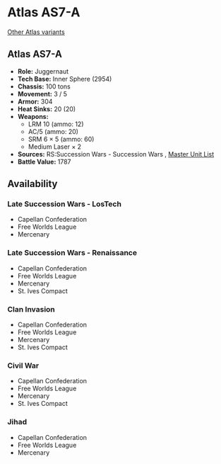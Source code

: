# Atlas AS7-A 

[Other Atlas variants](../atlas.md) 

## Atlas AS7-A 

- **Role:** Juggernaut 
- **Tech Base:** Inner Sphere (2954) 
- **Chassis:** 100 tons 
- **Movement:** 3 / 5 
- **Armor:** 304 
- **Heat Sinks:** 20 (20) 
- **Weapons:** 
  - LRM 10 (ammo: 12) 
  - AC/5 (ammo: 20) 
  - SRM 6 × 5 (ammo: 60) 
  - Medium Laser × 2 
- **Sources:** RS:Succession Wars - Succession Wars , [Master Unit List](http://masterunitlist.info/Unit/Details/7433/atlas-as7-a) 
- **Battle Value:** 1787 

## Availability 

### Late Succession Wars - LosTech 

- Capellan Confederation 
- Free Worlds League 
- Mercenary 

### Late Succession Wars - Renaissance 

- Capellan Confederation 
- Free Worlds League 
- Mercenary 
- St. Ives Compact 

### Clan Invasion 

- Capellan Confederation 
- Free Worlds League 
- Mercenary 
- St. Ives Compact 

### Civil War 

- Capellan Confederation 
- Free Worlds League 
- Mercenary 
- St. Ives Compact 

### Jihad 

- Capellan Confederation 
- Free Worlds League 
- Mercenary 

